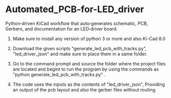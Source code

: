 # Automated_PCB-for-LED_driver
Python‑driven KiCad workflow that auto‑generates schematic, PCB, Gerbers, and documentation for an LED‑driver board.

1. Make sure to install any version of python 3 or more and also Ki-Cad 8.0

2. Download the given scripts "generate_led_pcb_with_tracks.py", "led_driver_json" and make sure to place them in a same folder.

3. Go to the command prompt and source the folder where the project files are located and begint to run the program by using the commands as "python generate_led_pcb_with_tracks.py" .

4. The code uses the inputs as the contents of "led_driver_json", Providing an output of the pcb layout and also the gerber files without routing. 
